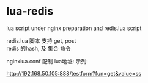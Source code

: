 # lua-redis
lua script under nginx preparation and redis.lua script

redis.lua 脚本
支持 get, post  
redis 的hash, 及 集合 命令

nginxlua.conf 配制
lua地址: 
示列: 

http://192.168.50.105:888/testform?fun=get&value=ss





